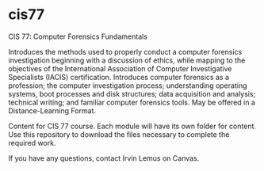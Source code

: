 # cis77
CIS 77: Computer Forensics Fundamentals

Introduces the methods used to properly conduct a computer forensics investigation beginning with a discussion of ethics, while mapping to the objectives of the International Association of Computer Investigative Specialists (IACIS) certification. Introduces computer forensics as a profession; the computer investigation process; understanding operating systems, boot processes and disk structures; data acquisition and analysis; technical writing; and familiar computer forensics tools. May be offered in a Distance-Learning Format. 

Content for CIS 77 course. Each module will have its own folder for content. Use this repository to download the files necessary to complete the required work.

If you have any questions, contact Irvin Lemus on Canvas.

